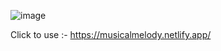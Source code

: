 
![image](https://github.com/ClassyJuhi/Musical-Melody/assets/103419567/dc989001-48ce-4ea6-879e-f24c05de83db)

Click to use :- https://musicalmelody.netlify.app/ 
